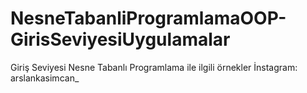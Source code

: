 # NesneTabanliProgramlamaOOP-GirisSeviyesiUygulamalar

Giriş Seviyesi Nesne Tabanlı Programlama ile ilgili örnekler 
İnstagram: arslankasimcan_
